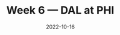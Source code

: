 ---
layout: game
title: Week 6 — DAL at PHI
season: 2022
game_id: 2022_06_DAL_PHI
week: 6
date: 2022-10-16
home_team: PHI
away_team: DAL
final_home: 
final_away: 
pbp_url: /assets/data/pbp/2022/2022_06_DAL_PHI.csv.gz
---